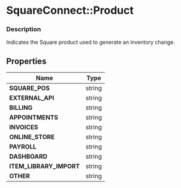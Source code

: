 # SquareConnect::Product

### Description

Indicates the Square product used to generate an inventory change.

## Properties
Name | Type
------------ | -------------
**SQUARE_POS** | string
**EXTERNAL_API** | string
**BILLING** | string
**APPOINTMENTS** | string
**INVOICES** | string
**ONLINE_STORE** | string
**PAYROLL** | string
**DASHBOARD** | string
**ITEM_LIBRARY_IMPORT** | string
**OTHER** | string


